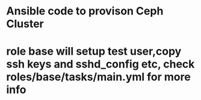 # Ansible code to provison Ceph Cluster
# role base will setup test user,copy ssh keys and sshd_config etc, check roles/base/tasks/main.yml for more info
